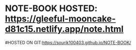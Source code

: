 # NOTE-BOOK HOSTED: https://gleeful-mooncake-d81c15.netlify.app/note.html


#HOSTED ON GIT:https://sourik100403.github.io/NOTE-BOOK/

